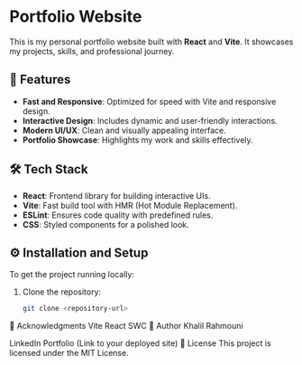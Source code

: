 # Portfolio Website

This is my personal portfolio website built with **React** and **Vite**. It showcases my projects, skills, and professional journey.

## 🚀 Features

- **Fast and Responsive**: Optimized for speed with Vite and responsive design.
- **Interactive Design**: Includes dynamic and user-friendly interactions.
- **Modern UI/UX**: Clean and visually appealing interface.
- **Portfolio Showcase**: Highlights my work and skills effectively.

## 🛠️ Tech Stack

- **React**: Frontend library for building interactive UIs.
- **Vite**: Fast build tool with HMR (Hot Module Replacement).
- **ESLint**: Ensures code quality with predefined rules.
- **CSS**: Styled components for a polished look.

## ⚙️ Installation and Setup

To get the project running locally:

1. Clone the repository:
   ```bash
   git clone <repository-url>
🌟 Acknowledgments
Vite
React
SWC
👤 Author
Khalil Rahmouni

LinkedIn
Portfolio (Link to your deployed site)
📄 License
This project is licensed under the MIT License.

